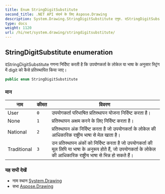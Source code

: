 ```yaml
---
title: Enum StringDigitSubstitute
second_title: .NET API संदर्भ के लिए Aspose.Drawing
description: System.Drawing.StringDigitSubstitute एनुम. दStringDigitSubstitute गणन नर्दष्ट करत है क उपयगकर्त के लकेल य भष के अनुसर स्ट्रंग में digit क कैसे प्रतस्थपत कय जए
type: docs
weight: 1120
url: /hi/net/system.drawing/stringdigitsubstitute/
---
```

## StringDigitSubstitute enumeration

दStringDigitSubstitute गणना निर्दिष्ट करती है कि उपयोगकर्ता के लोकेल या भाषा के अनुसार स्ट्रिंग में digit को कैसे प्रतिस्थापित किया जाए।

```csharp
public enum StringDigitSubstitute
```

### मान

| नाम | कीमत | विवरण |
| --- | --- | --- |
| User | `0` | उपयोगकर्ता परिभाषित प्रतिस्थापन योजना निर्दिष्ट करता है। |
| None | `1` | प्रतिस्थापन अक्षम करने के लिए निर्दिष्ट करता है। |
| National | `2` | प्रतिस्थापन अंक निर्दिष्ट करता है जो उपयोगकर्ता के लोकेल की आधिकारिक राष्ट्रीय भाषा से मेल खाता है। |
| Traditional | `3` | उन प्रतिस्थापन अंकों को निर्दिष्ट करता है जो उपयोगकर्ता की मूल लिपि या भाषा के अनुरूप होते हैं, जो उपयोगकर्ता के लोकेल की आधिकारिक राष्ट्रीय भाषा से भिन्न हो सकते हैं। |

### यह सभी देखें

* नाम स्थान [System.Drawing](../../system.drawing/)
* सभा [Aspose.Drawing](../../)



